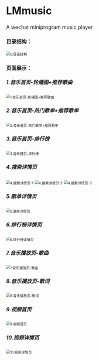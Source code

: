 # LMmusic
A wechat miniprogram music player

#### 目录结构：

<img src="D:\Download\WeChat Devtool\WeChatProjects\musciPic\0.目录结构.jpg" alt="0.目录结构" style="zoom: 67%;" />

#### 页面展示：

##### 1.音乐首页-轮播图+推荐歌曲

<img src="D:\Download\WeChat Devtool\WeChatProjects\musciPic\1.音乐首页-轮播图+推荐歌曲.jpg" alt="1.音乐首页-轮播图+推荐歌曲" style="zoom:67%;" />

##### 2.音乐首页-热门歌单+推荐歌单

<img src="D:\Download\WeChat Devtool\WeChatProjects\musciPic\2.音乐首页-热门歌单+推荐歌单.jpg" alt="2.音乐首页-热门歌单+推荐歌单" style="zoom:67%;" />

##### 3.音乐首页-排行榜

<img src="D:\Download\WeChat Devtool\WeChatProjects\musciPic\3.音乐首页-排行榜.jpg" alt="3.音乐首页-排行榜" style="zoom:67%;" />

##### 4.搜索详情页

<img src="D:\Download\WeChat Devtool\WeChatProjects\musciPic\4.搜索详情页-1.png" alt="4.搜索详情页-1" style="zoom:67%;" />

<img src="D:\Download\WeChat Devtool\WeChatProjects\musciPic\4.搜索详情页-2.png" alt="4.搜索详情页-2" style="zoom:67%;" />

<img src="D:\Download\WeChat Devtool\WeChatProjects\musciPic\4.搜索详情页-3.png" alt="4.搜索详情页-3" style="zoom:67%;" />

##### 5.歌单详情页

<img src="D:\Download\WeChat Devtool\WeChatProjects\musciPic\5.歌单详情页.png" alt="5.歌单详情页" style="zoom:67%;" />

##### 6.排行榜详情页

<img src="D:\Download\WeChat Devtool\WeChatProjects\musciPic\6.排行榜详情页.jpg" alt="6.排行榜详情页" style="zoom:67%;" />

##### 7.音乐播放页-歌曲

<img src="D:\Download\WeChat Devtool\WeChatProjects\musciPic\7.音乐播放页-歌曲.png" alt="7.音乐播放页-歌曲" style="zoom:67%;" />

##### 8.音乐播放页-歌词

<img src="D:\Download\WeChat Devtool\WeChatProjects\musciPic\8.音乐播放页-歌词.png" alt="8.音乐播放页-歌词" style="zoom:67%;" />

##### 9.视频首页

<img src="D:\Download\WeChat Devtool\WeChatProjects\musciPic\9.视频首页.jpg" alt="9.视频首页" style="zoom:67%;" />

##### 10.视频详情页

<img src="D:\Download\WeChat Devtool\WeChatProjects\musciPic\10.视频详情页.jpg" alt="10.视频详情页" style="zoom:67%;" />
